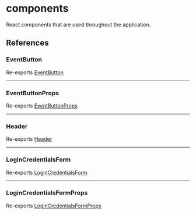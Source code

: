 # components

React components that are used throughout the application.

## References

### EventButton

Re-exports [EventButton](EventButton/EventButton/functions/EventButton.md)

***

### EventButtonProps

Re-exports [EventButtonProps](EventButton/EventButton/interfaces/EventButtonProps.md)

***

### Header

Re-exports [Header](Header/Header/functions/Header.md)

***

### LoginCredentialsForm

Re-exports [LoginCredentialsForm](LoginCredentialsForm/LoginCredentialsForm/functions/LoginCredentialsForm.md)

***

### LoginCredentialsFormProps

Re-exports [LoginCredentialsFormProps](LoginCredentialsForm/LoginCredentialsForm/interfaces/LoginCredentialsFormProps.md)
